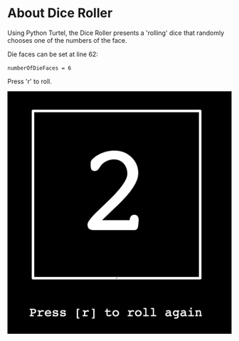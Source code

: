 # About Dice Roller

Using Python Turtel, the Dice Roller presents a 'rolling' dice that randomly chooses one of the numbers of the face.

Die faces can be set at line 62:

    numberOfDieFaces = 6
    
Press 'r' to roll.

![Dice Roller](https://github.com/MarkCBJSS/python-stuff/blob/master/5miniprojects/diceroller/dice-roller.png?raw=true)